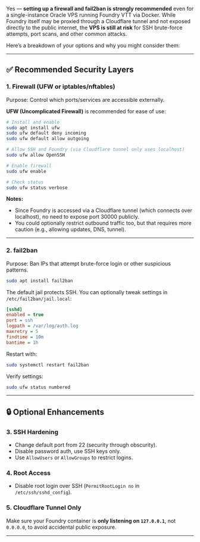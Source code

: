 Yes — **setting up a firewall and fail2ban is strongly recommended** even for a single-instance Oracle VPS running Foundry VTT via Docker. While Foundry itself may be proxied through a Cloudflare tunnel and not exposed directly to the public internet, the **VPS is still at risk** for SSH brute-force attempts, port scans, and other common attacks.

Here’s a breakdown of your options and why you might consider them:

---

## ✅ Recommended Security Layers

### 1. **Firewall (UFW or iptables/nftables)**

Purpose: Control which ports/services are accessible externally.

**UFW (Uncomplicated Firewall)** is recommended for ease of use:

```bash
# Install and enable
sudo apt install ufw
sudo ufw default deny incoming
sudo ufw default allow outgoing

# Allow SSH and Foundry (via Cloudflare tunnel only uses localhost)
sudo ufw allow OpenSSH

# Enable firewall
sudo ufw enable

# Check status
sudo ufw status verbose
```

**Notes:**

* Since Foundry is accessed via a Cloudflare tunnel (which connects over localhost), no need to expose port 30000 publicly.
* You could optionally restrict outbound traffic too, but that requires more caution (e.g., allowing updates, DNS, tunnel).

---

### 2. **fail2ban**

Purpose: Ban IPs that attempt brute-force login or other suspicious patterns.

```bash
sudo apt install fail2ban
```

The default jail protects SSH. You can optionally tweak settings in `/etc/fail2ban/jail.local`:

```ini
[sshd]
enabled = true
port = ssh
logpath = /var/log/auth.log
maxretry = 5
findtime = 10m
bantime = 1h
```

Restart with:

```bash
sudo systemctl restart fail2ban
```

Verify settings:
```bash
sudo ufw status numbered
```
---

## 🔒 Optional Enhancements

### 3. **SSH Hardening**

* Change default port from 22 (security through obscurity).
* Disable password auth, use SSH keys only.
* Use `AllowUsers` or `AllowGroups` to restrict logins.

### 4. **Root Access**

* Disable root login over SSH (`PermitRootLogin no` in `/etc/ssh/sshd_config`).

### 5. **Cloudflare Tunnel Only**

Make sure your Foundry container is **only listening on `127.0.0.1`**, not `0.0.0.0`, to avoid accidental public exposure.

---





